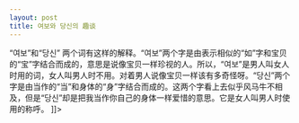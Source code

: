 ```yaml
---
layout: post
title: 여보와 당신의 趣谈
---
```


<p>“여보”和“당신” 两个词有这样的解释。“여보”两个字是由表示相似的“如”字和宝贝的“宝”字结合而成的，意思是说像宝贝一样珍视的人。所以，“여보”是男人叫女人时用的词，女人叫男人时不用。对着男人说像宝贝一样该有多奇怪呀。“당신”两个字是由当作的“当”和身体的“身”字结合而成的。这两个字看上去似乎风马牛不相及，但是“당신”却是把我当作你自己的身体一样爱惜的意思。它是女人叫男人时使用的称呼。 ]]&gt;</p>

